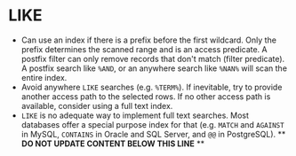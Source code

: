 LIKE
====

* Can use an index if there is a prefix before the first wildcard. Only the prefix determines the scanned range and is an access predicate. A postfix filter can only remove records that don't match (filter predicate). A postfix search like `%AND`, or an anywhere search like `%NAN%` will scan the entire index.
* Avoid anywhere `LIKE` searches (e.g. `%TERM%`). If inevitable, try to provide another access path to the selected rows. If no other access path is available, consider using a full text index.
* `LIKE` is no adequate way to implement full text searches. Most databases offer a special purpose index for that (e.g. `MATCH` and `AGAINST` in MySQL, `CONTAINS` in Oracle and SQL Server, and `@@` in PostgreSQL).
** **DO NOT UPDATE CONTENT BELOW THIS LINE** **

